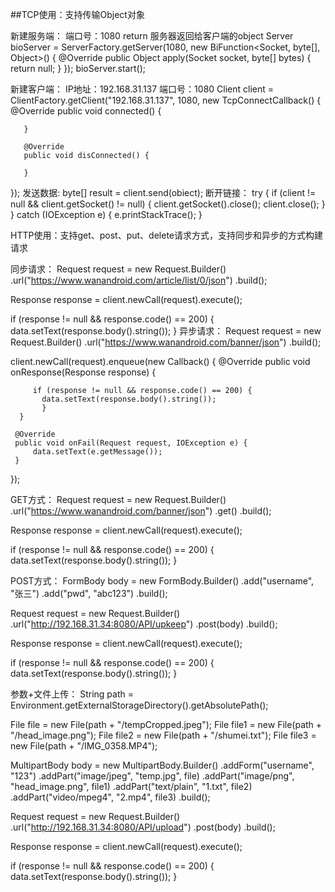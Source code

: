 ##TCP使用：支持传输Object对象

新建服务端：
端口号：1080
return 服务器返回给客户端的object
Server bioServer = ServerFactory.getServer(1080, new BiFunction<Socket, byte[], Object>() {
          @Override
          public Object apply(Socket socket, byte[] bytes) {
             return null;
          }
});
bioServer.start();

新建客户端：
IP地址：192.168.31.137
端口号：1080
Client client = ClientFactory.getClient("192.168.31.137", 1080, new TcpConnectCallback() {
       @Override
       public void connected() {

       }

       @Override
       public void disConnected() {

       }
});
发送数据:
byte[] result  = client.send(obiect);
断开链接：
try {
   if (client != null && client.getSocket() != null) {
     client.getSocket().close();
     client.close();
   }
} catch (IOException e) {
   e.printStackTrace();
}

HTTP使用：支持get、post、put、delete请求方式，支持同步和异步的方式构建请求

同步请求：
Request request = new Request.Builder()
          .url("https://www.wanandroid.com/article/list/0/json")
          .build();

Response response = client.newCall(request).execute();

if (response != null && response.code() == 200) {
  data.setText(response.body().string());
 }
异步请求：
Request request = new Request.Builder()
          .url("https://www.wanandroid.com/banner/json")
          .build();

client.newCall(request).enqueue(new Callback() {
     @Override
     public void onResponse(Response response) {

         if (response != null && response.code() == 200) {
           data.setText(response.body().string());
           }
      }

     @Override
     public void onFail(Request request, IOException e) {
         data.setText(e.getMessage());
     }
});

GET方式：
Request request = new Request.Builder()
          .url("https://www.wanandroid.com/banner/json")
          .get()
          .build();

Response response = client.newCall(request).execute();

if (response != null && response.code() == 200) {
  data.setText(response.body().string());
 }

POST方式：
FormBody body = new FormBody.Builder()
         .add("username", "张三")
         .add("pwd", "abc123")
         .build();

Request request = new Request.Builder()
        .url("http://192.168.31.34:8080/API/upkeep")
        .post(body)
        .build();

Response response = client.newCall(request).execute();

if (response != null && response.code() == 200) {
  data.setText(response.body().string());
 }

参数+文件上传：
String path = Environment.getExternalStorageDirectory().getAbsolutePath();

File file = new File(path + "/tempCropped.jpeg");
File file1 = new File(path + "/head_image.png");
File file2 = new File(path + "/shumei.txt");
File file3 = new File(path + "/IMG_0358.MP4");

MultipartBody body = new MultipartBody.Builder()
           .addForm("username", "123")
           .addPart("image/jpeg", "temp.jpg", file)
           .addPart("image/png", "head_image.png", file1)
           .addPart("text/plain", "1.txt", file2)
           .addPart("video/mpeg4", "2.mp4", file3)
           .build();

Request request = new Request.Builder()
           .url("http://192.168.31.34:8080/API/upload")
           .post(body)
           .build();

Response response = client.newCall(request).execute();

if (response != null && response.code() == 200) {
  data.setText(response.body().string());
 }
